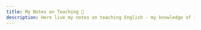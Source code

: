 ```yaml
---
title: My Notes on Teaching 🍎
description: Here live my notes on teaching English - my knowledge of it, my opinions on its different aspects, my learning about it, and my experiments with it. I believe that every teacher should be a practitioner, a tinkerer, one that won't stop learning, unlearning, and relearning the craft. Because at the end of the day, whatever we teach, it's all about making other lives a little better.
---
```


